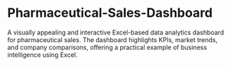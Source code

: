 # Pharmaceutical-Sales-Dashboard
A visually appealing and interactive Excel-based data analytics dashboard for pharmaceutical sales. The dashboard highlights KPIs, market trends, and company comparisons, offering a practical example of business intelligence using Excel.
